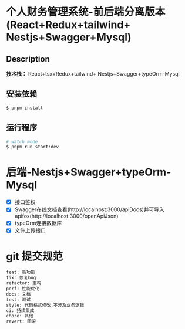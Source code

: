 # 个人财务管理系统-前后端分离版本(React+Redux+tailwind+ Nestjs+Swagger+Mysql)

## Description

**技术栈：** React+tsx+Redux+tailwind+ Nestjs+Swagger+typeOrm-Mysql

## 安装依赖

```bash
$ pnpm install
```

## 运行程序

```bash
# watch mode
$ pnpm run start:dev
```

# 后端-Nestjs+Swagger+typeOrm-Mysql

- [x] 接口鉴权
- [x] Swagger在线文档查看(http://localhost:3000/apiDocs)并可导入apifox(http://localhost:3000/openApiJson)
- [x] typeOrm连接数据库
- [x] 文件上传接口

# git 提交规范
```bash
feat: 新功能
fix: 修复bug
refactor: 重构
perf: 性能优化
docs: 文档
test: 测试
style: 代码格式修改,不涉及业务逻辑
ci: 持续集成
chore: 其他
revert: 回滚
```